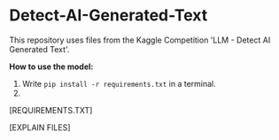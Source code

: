 # Detect-AI-Generated-Text
This repository uses files from the Kaggle Competition 'LLM - Detect AI Generated Text'.

**How to use the model:**
  1. Write `pip install -r requirements.txt` in a terminal.
  2. 

[REQUIREMENTS.TXT]

[EXPLAIN FILES]
